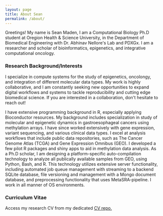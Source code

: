 ```yaml
---
layout: page
title: About Sean
permalink: /about/
---
```


Greetings! My name is Sean Maden, I am a Computational Biology Ph.D student at Oregion Health & Science University, in the Department of Biomedical Engineering with Dr. Abhinav Nellore's Lab and PDXGx. I am a researcher and scholar of bioinformatics, epigenetics, and integrative computational oncology.

### Research Background/Interests

I specialize in compute systems for the study of epigenetics, oncolongy, and integration of different molecular data types. My work is highly collaborative, and I am constantly seeking new opportunities to expand digital workflows and systems to tackle reproducibility and cutting edge biomedical science. If you are interested in a collaboration, don't hesitate to reach out!

I have extensive programming background in R, especially applying Bioconductor resources. My background includes specialization in study of molecular and epigenetic dynamics in gastroesophageal cancers using methylation arrays. I have since worked extensively with gene expression, variant sequencing, and various clinical data types. I excel at analysis workflows that include public data repositories, such as The Cancer Genome Atlas (TCGA) and Gene Expression Omnibus (GEO). I developed a few pilot R packages and shiny apps to aid in methylation data analysis. As a Ph.D scholar, I am designing a platform-specific auto-compilation technology to analyze all publically available samples from GEO, using Python, Bash, and R. This technology utilizes extensive server functionality, including automated job queue management with streaming to a backend SQLite database, file versioning and management with a Mongo document database, and preprocessing functionality that uses MetaSRA-pipeline. I work in all manner of OS environments.

### Curriculum Vitae
Access my research CV from my dedicated [CV repo.](https://github.com/metamaden/CV_repo)


